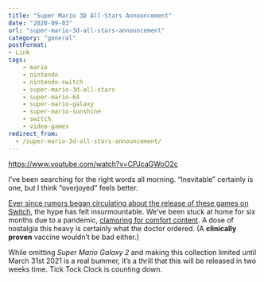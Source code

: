 ```yaml
---
title: "Super Mario 3D All-Stars Announcement"
date: "2020-09-03"
url: "super-mario-3d-all-stars-announcement"
category: "general"
postFormat:
- Link
tags:
    - mario
    - nintendo
    - nintendo-switch
    - super-mario-3d-all-stars
    - super-mario-64
    - super-mario-galaxy
    - super-mario-sunshine
    - switch
    - video-games
redirect_from:
  - /super-mario-3d-all-stars-announcement/
---
```


https://www.youtube.com/watch?v=CPJcaGWoO2c

I’ve been searching for the right words all morning. “Inevitable” certainly is one, but I think “overjoyed” feels better.

[Ever since rumors began circulating about the release of these games on Switch](/2020/03/30/vgc-nintendo-will-reveal-plans-to-re-release-most-of-super-marios-35-year-back-catalogue-this-year/), the hype has felt insurmountable. We’ve been stuck at home for six months due to a pandemic, [clamoring for comfort content](/2020/03/29/the-comfort-of-childhood-media-during-lockdown/). A dose of nostalgia this heavy is certainly what the doctor ordered. (A **clinically proven** vaccine wouldn’t be bad either.)

While omitting _Super Mario Galaxy 2_ and making this collection limited until March 31st 2021 is a real bummer, it’s a thrill that this will be released in two weeks time. Tick Tock Clock is counting down.